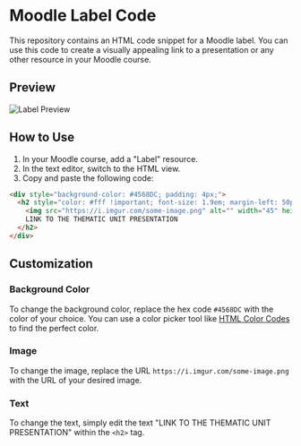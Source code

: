 # Moodle Label Code

This repository contains an HTML code snippet for a Moodle label. You can use this code to create a visually appealing link to a presentation or any other resource in your Moodle course.

## Preview

![Label Preview](https://i.imgur.com/3bX1Z5L.png)

## How to Use

1.  In your Moodle course, add a "Label" resource.
2.  In the text editor, switch to the HTML view.
3.  Copy and paste the following code:

```html
<div style="background-color: #4568DC; padding: 4px;">
  <h2 style="color: #fff !important; font-size: 1.9em; margin-left: 50px; text-shadow: 2px 2px gray;">
    <img src="https://i.imgur.com/some-image.png" alt="" width="45" height="45" role="presentation" class="img-fluid atto_image_button_middle" />
    LINK TO THE THEMATIC UNIT PRESENTATION
  </h2>
</div>
```

## Customization

### Background Color

To change the background color, replace the hex code `#4568DC` with the color of your choice. You can use a color picker tool like [HTML Color Codes](https://htmlcolorcodes.com/) to find the perfect color.

### Image

To change the image, replace the URL `https://i.imgur.com/some-image.png` with the URL of your desired image.

### Text

To change the text, simply edit the text "LINK TO THE THEMATIC UNIT PRESENTATION" within the `<h2>` tag.

